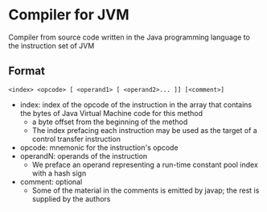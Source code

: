# Compiler for JVM
Compiler from source code written in the Java programming language to the instruction set of JVM

## Format 
```
<index> <opcode> [ <operand1> [ <operand2>... ]] [<comment>]
```
- index: index of the opcode of the instruction in the array that contains the bytes of Java Virtual Machine code for this method
    - a byte offset from the beginning of the method
    - The index prefacing each instruction may be used as the target of a control transfer instruction
- opcode: mnemonic for the instruction's opcode
- operandN: operands of the instruction
    - We preface an operand representing a run-time constant pool index with a hash sign
- comment: optional
    - Some of the material in the comments is emitted by javap; the rest is supplied by the authors
